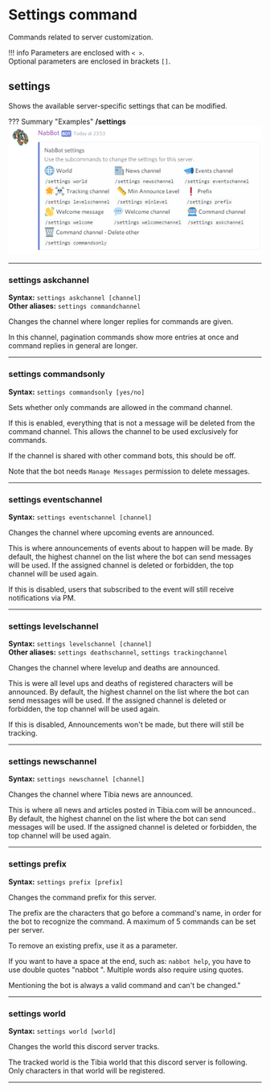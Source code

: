 # Settings command
Commands related to server customization.

!!! info
    Parameters are enclosed with `< >`.   
    Optional parameters are enclosed in brackets `[]`.
    
## settings
Shows the available server-specific settings that can be modified.

??? Summary "Examples"
    **/settings**  
    ![image](../assets/images/commands/settings.png)
    
----

### settings askchannel
**Syntax:** `settings askchannel [channel]`  
**Other aliases:** `settings commandchannel`

Changes the channel where longer replies for commands are given.

In this channel, pagination commands show more entries at once and command replies in general are longer.

----

### settings commandsonly
**Syntax:** `settings commandsonly [yes/no]`

Sets whether only commands are allowed in the command channel.

If this is enabled, everything that is not a message will be deleted from the command channel.
This allows the channel to be used exclusively for commands.

If the channel is shared with other command bots, this should be off.

Note that the bot needs `Manage Messages` permission to delete messages.

----

### settings eventschannel
**Syntax:** `settings eventschannel [channel]`

Changes the channel where upcoming events are announced.

This is where announcements of events about to happen will be made.
By default, the highest channel on the list where the bot can send messages will be used.
If the assigned channel is deleted or forbidden, the top channel will be used again.

If this is disabled, users that subscribed to the event will still receive notifications via PM.

----

### settings levelschannel
**Syntax:** `settings levelschannel [channel]`  
**Other aliases:** `settings deathschannel`, `settings trackingchannel`

Changes the channel where levelup and deaths are announced.

This is were all level ups and deaths of registered characters will be announced.
By default, the highest channel on the list where the bot can send messages will be used.
If the assigned channel is deleted or forbidden, the top channel will be used again.

If this is disabled, Announcements won't be made, but there will still be tracking.

----

### settings newschannel
**Syntax:** `settings newschannel [channel]`

Changes the channel where Tibia news are announced.

This is where all news and articles posted in Tibia.com will be announced..
By default, the highest channel on the list where the bot can send messages will be used.
If the assigned channel is deleted or forbidden, the top channel will be used again.

----

### settings prefix
**Syntax:** `settings prefix [prefix]`  

Changes the command prefix for this server.

The prefix are the characters that go before a command's name, in order for the bot to recognize the command.
A maximum of 5 commands can be set per server.

To remove an existing prefix, use it as a parameter.

If you want to have a space at the end, such as: `nabbot help`, you have to use double quotes "nabbot ".
Multiple words also require using quotes.

Mentioning the bot is always a valid command and can't be changed."

----

### settings world
**Syntax:** `settings world [world]`  

Changes the world this discord server tracks.

The tracked world is the Tibia world that this discord server is following.
Only characters in that world will be registered.

----